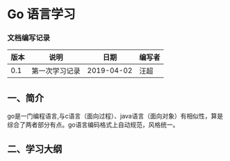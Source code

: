 # Go 语言学习


### 文档编写记录

版本    |   说明    |   日期   | 编写者 
-------| ----------| ---------| --------
 0.1   | 第一次学习记录 |  2019-04-02 |  汪超
 
 
 
 ## 一、简介
  
  go是一门编程语言,与c语言（面向过程）、java语言（面向对象）有相似性，算是综合了两者部分有点。go语言编码格式上自动规范，风格统一。
 
 ## 二、学习大纲
 
 
 